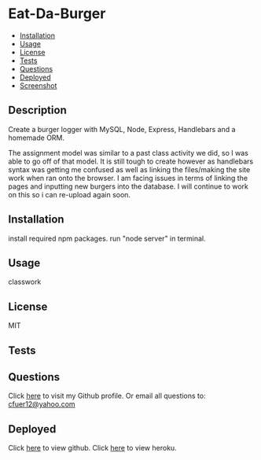   # Eat-Da-Burger
  
  * [Installation](#installation)
  * [Usage](#usage)
  * [License](#license)
  * [Tests](#tests)
  * [Questions](#questions)
  * [Deployed](#deployed)
  * [Screenshot](#screenshot)
  
  ## Description
  Create a burger logger with MySQL, Node, Express, Handlebars and a homemade ORM.

  The assignment model was similar to a past class activity we did, so I was able to go off of that model. It is still tough to create however as handlebars syntax was getting me confused as well as linking the files/making the site work when ran onto the browser. I am facing issues in terms of linking the pages and inputting new burgers into the database. I will continue to work on this so i can re-upload again soon. 
  
  ## Installation
  install required npm packages. run "node server" in terminal.
  
  ## Usage
  classwork
  
  ## License
  MIT
  
  ## Tests
  
  
  ## Questions
  Click [here](https://github.com/cfuer12) to visit my Github profile.
  Or email all questions to: cfuer12@yahoo.com

  ## Deployed
  Click [here](https://github.com/cfuer12/burger) to view github.
  Click [here](https://salty-falls-59063.herokuapp.com/) to view heroku.
  
